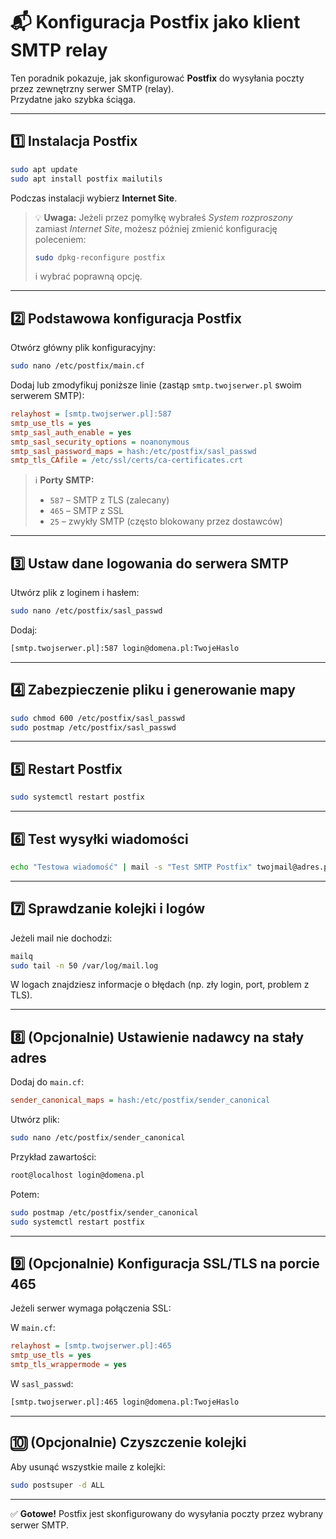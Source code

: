 # 📬 Konfiguracja Postfix jako klient SMTP relay

Ten poradnik pokazuje, jak skonfigurować **Postfix** do wysyłania poczty przez zewnętrzny serwer SMTP (relay).  
Przydatne jako szybka ściąga.

---

## 1️⃣ Instalacja Postfix

```bash
sudo apt update
sudo apt install postfix mailutils
```

Podczas instalacji wybierz **Internet Site**.

> 💡 **Uwaga:** Jeżeli przez pomyłkę wybrałeś *System rozproszony* zamiast *Internet Site*, możesz później zmienić konfigurację poleceniem:
> ```bash
> sudo dpkg-reconfigure postfix
> ```
> i wybrać poprawną opcję.

---

## 2️⃣ Podstawowa konfiguracja Postfix

Otwórz główny plik konfiguracyjny:

```bash
sudo nano /etc/postfix/main.cf
```

Dodaj lub zmodyfikuj poniższe linie (zastąp `smtp.twojserwer.pl` swoim serwerem SMTP):

```ini
relayhost = [smtp.twojserwer.pl]:587
smtp_use_tls = yes
smtp_sasl_auth_enable = yes
smtp_sasl_security_options = noanonymous
smtp_sasl_password_maps = hash:/etc/postfix/sasl_passwd
smtp_tls_CAfile = /etc/ssl/certs/ca-certificates.crt
```

> ℹ️ **Porty SMTP:**
> - `587` – SMTP z TLS (zalecany)  
> - `465` – SMTP z SSL  
> - `25` – zwykły SMTP (często blokowany przez dostawców)

---

## 3️⃣ Ustaw dane logowania do serwera SMTP

Utwórz plik z loginem i hasłem:

```bash
sudo nano /etc/postfix/sasl_passwd
```

Dodaj:

```txt
[smtp.twojserwer.pl]:587 login@domena.pl:TwojeHaslo
```

---

## 4️⃣ Zabezpieczenie pliku i generowanie mapy

```bash
sudo chmod 600 /etc/postfix/sasl_passwd
sudo postmap /etc/postfix/sasl_passwd
```

---

## 5️⃣ Restart Postfix

```bash
sudo systemctl restart postfix
```

---

## 6️⃣ Test wysyłki wiadomości

```bash
echo "Testowa wiadomość" | mail -s "Test SMTP Postfix" twojmail@adres.pl
```

---

## 7️⃣ Sprawdzanie kolejki i logów

Jeżeli mail nie dochodzi:

```bash
mailq
sudo tail -n 50 /var/log/mail.log
```

W logach znajdziesz informacje o błędach (np. zły login, port, problem z TLS).

---

## 8️⃣ (Opcjonalnie) Ustawienie nadawcy na stały adres

Dodaj do `main.cf`:

```ini
sender_canonical_maps = hash:/etc/postfix/sender_canonical
```

Utwórz plik:

```bash
sudo nano /etc/postfix/sender_canonical
```

Przykład zawartości:

```txt
root@localhost login@domena.pl
```

Potem:

```bash
sudo postmap /etc/postfix/sender_canonical
sudo systemctl restart postfix
```

---

## 9️⃣ (Opcjonalnie) Konfiguracja SSL/TLS na porcie 465

Jeżeli serwer wymaga połączenia SSL:

W `main.cf`:

```ini
relayhost = [smtp.twojserwer.pl]:465
smtp_use_tls = yes
smtp_tls_wrappermode = yes
```

W `sasl_passwd`:

```txt
[smtp.twojserwer.pl]:465 login@domena.pl:TwojeHaslo
```

---

## 🔟 (Opcjonalnie) Czyszczenie kolejki

Aby usunąć wszystkie maile z kolejki:

```bash
sudo postsuper -d ALL
```

---

✅ **Gotowe!** Postfix jest skonfigurowany do wysyłania poczty przez wybrany serwer SMTP.
